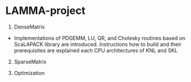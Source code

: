 # LAMMA-project


1. DenseMatrix
 - Implementations of PDGEMM, LU, QR, and Cholesky routines based on ScaLAPACK library are introduced. Instructions how to build and their prerequisites are explained each CPU architectures of KNL and SKL


2. SparseMatrix



3. Optimization
